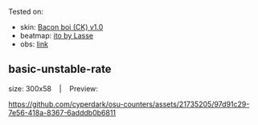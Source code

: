 Tested on:
- skin: [Bacon boi (CK) v1.0](https://osuck.link/s-1648?v=0)
- beatmap: [ito by Lasse](https://osu.ppy.sh/beatmapsets/1077982#osu/2255709)
- obs: [link](https://obsproject.com)


## basic-unstable-rate

size: 300x58 &nbsp;&nbsp; | &nbsp;&nbsp; Preview:

https://github.com/cyperdark/osu-counters/assets/21735205/97d91c29-7e56-418a-8367-6adddb0b6811
